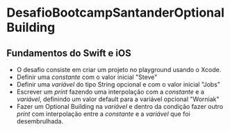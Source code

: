 # DesafioBootcampSantanderOptionalBuilding

## Fundamentos do Swift e iOS

- O desafio  consiste em criar um projeto no playground usando o Xcode.
- Definir uma _constante_ com o valor inicial "Steve"
- Definir uma _variável_ do tipo String opcional e com o valor inicial "Jobs"
- Escrever um _print_ fazendo uma interpolação com a _constante_ e a _variável_, definindo um valor default para a variável opcional "Worniak"
- Fazer um Optional Building na _variável_ e dentro da condição fazer outro _print_ com interpolação entre a _constante_ e a _variável_ que foi desembrulhada.
